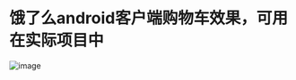 # 饿了么android客户端购物车效果，可用在实际项目中
![image](https://github.com/yangxu4536/MeiTuanLocateCity/raw/master/demo.gif)